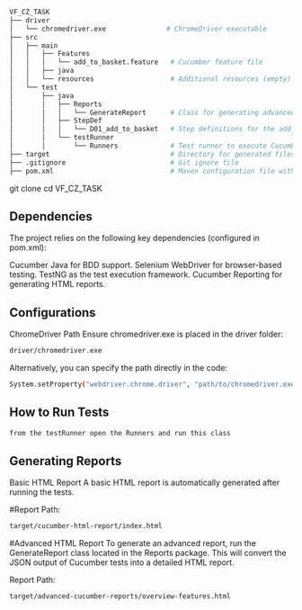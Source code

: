 ```bash
VF_CZ_TASK
├── driver
│   └── chromedriver.exe               # ChromeDriver executable
├── src
│   ├── main
│   │   ├── Features
│   │   │   └── add_to_basket.feature   # Cucumber feature file
│   │   ├── java
│   │   └── resources                   # Additional resources (empty)
│   └── test
│       ├── java
│       │   ├── Reports
│       │   │   └── GenerateReport      # Class for generating advanced reports
│       │   ├── StepDef
│       │   │   └── D01_add_to_basket   # Step definitions for the add_to_basket.feature
│       │   └── testRunner
│       │       └── Runners             # Test runner to execute Cucumber tests
├── target                              # Directory for generated files (compiled classes, reports, etc.)
├── .gitignore                          # Git ignore file
├── pom.xml                             # Maven configuration file with dependencies
```
git clone <repository-url>
cd VF_CZ_TASK

## Dependencies
The project relies on the following key dependencies (configured in pom.xml):

Cucumber Java for BDD support.
Selenium WebDriver for browser-based testing.
TestNG as the test execution framework.
Cucumber Reporting for generating HTML reports.

## Configurations
ChromeDriver Path
Ensure chromedriver.exe is placed in the driver folder:
```bash
driver/chromedriver.exe
```
Alternatively, you can specify the path directly in the code:
```bash
System.setProperty("webdriver.chrome.driver", "path/to/chromedriver.exe");
```
## How to Run Tests
```bash
from the testRunner open the Runners and run this class
```
## Generating Reports
Basic HTML Report
A basic HTML report is automatically generated after running the tests.

#Report Path:
```bash
target/cucumber-html-report/index.html
```
#Advanced HTML Report
To generate an advanced report, run the GenerateReport class located in the Reports package. This will convert the JSON output of Cucumber tests into a detailed HTML report.

Report Path:
```bash
target/advanced-cucumber-reports/overview-features.html
```
